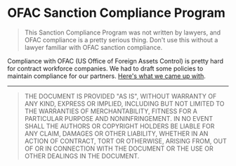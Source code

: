 # OFAC Sanction Compliance Program

> This Sanction Compliance Program was not written by lawyers, and OFAC compliance is a pretty serious thing. Don't use this without a lawyer familiar with OFAC sanction compliance.

Compliance with OFAC (US Office of Foreign Assets Control) is pretty hard for contract workforce companies. We had to draft some policies to maintain compliance for our partners. [Here's what we came up with](https://github.com/waoai/ofac-sanction-compliance-program/blob/main/Sanctions%20Compliance%20Program%20Open.pdf).


---

> THE DOCUMENT IS PROVIDED "AS IS", WITHOUT WARRANTY OF ANY KIND, EXPRESS OR IMPLIED, INCLUDING BUT NOT LIMITED TO THE WARRANTIES OF MERCHANTABILITY, FITNESS FOR A PARTICULAR PURPOSE AND NONINFRINGEMENT. IN NO EVENT SHALL THE AUTHORS OR COPYRIGHT HOLDERS BE LIABLE FOR ANY CLAIM, DAMAGES OR OTHER LIABILITY, WHETHER IN AN ACTION OF CONTRACT, TORT OR OTHERWISE, ARISING FROM, OUT OF OR IN CONNECTION WITH THE DOCUMENT OR THE USE OR OTHER DEALINGS IN THE DOCUMENT.
